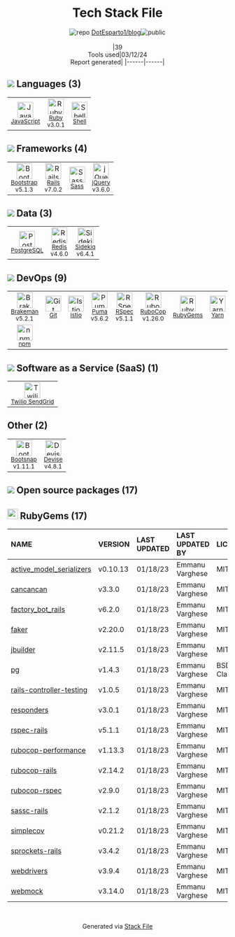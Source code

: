 <!--
&lt;--- Readme.md Snippet without images Start ---&gt;
## Tech Stack
DotEsparto1/blog is built on the following main stack:

- [JavaScript](https://developer.mozilla.org/en-US/docs/Web/JavaScript) – Languages
- [Ruby](https://www.ruby-lang.org) – Languages
- [Shell](https://en.wikipedia.org/wiki/Shell_script) – Languages
- [Bootstrap](http://getbootstrap.com/) – Front-End Frameworks
- [Rails](http://rubyonrails.org/) – Frameworks (Full Stack)
- [Sass](http://sass-lang.com/) – CSS Pre-processors / Extensions
- [jQuery](http://jquery.com/) – Javascript UI Libraries
- [PostgreSQL](http://www.postgresql.org/) – Databases
- [Redis](http://redis.io/) – In-Memory Databases
- [Sidekiq](http://sidekiq.org/) – Background Processing
- [Brakeman](http://brakemanscanner.org/) – Code Review
- [Istio](https://istio.io/) – Microservices Tools
- [Puma](http://puma.io/) – Web Servers
- [RSpec](https://rspec.info/) – Testing Frameworks
- [RuboCop](http://batsov.com/rubocop/) – Code Review
- [Yarn](https://yarnpkg.com/) – Front End Package Manager
- [Twilio SendGrid](http://sendgrid.com) – Transactional Email
- [Bootsnap](https://github.com/shopify/bootsnap) – Ruby Utilities
- [Devise](https://github.com/plataformatec/devise) – User Management and Authentication

Full tech stack [here](/techstack.md)

&lt;--- Readme.md Snippet without images End ---&gt;

&lt;--- Readme.md Snippet with images Start ---&gt;
## Tech Stack
DotEsparto1/blog is built on the following main stack:

- <img width='25' height='25' src='https://img.stackshare.io/service/1209/javascript.jpeg' alt='JavaScript'/> [JavaScript](https://developer.mozilla.org/en-US/docs/Web/JavaScript) – Languages
- <img width='25' height='25' src='https://img.stackshare.io/service/989/ruby.png' alt='Ruby'/> [Ruby](https://www.ruby-lang.org) – Languages
- <img width='25' height='25' src='https://img.stackshare.io/service/4631/default_c2062d40130562bdc836c13dbca02d318205a962.png' alt='Shell'/> [Shell](https://en.wikipedia.org/wiki/Shell_script) – Languages
- <img width='25' height='25' src='https://img.stackshare.io/service/1101/C9QJ7V3X.png' alt='Bootstrap'/> [Bootstrap](http://getbootstrap.com/) – Front-End Frameworks
- <img width='25' height='25' src='https://img.stackshare.io/service/990/x57_Lorv.png' alt='Rails'/> [Rails](http://rubyonrails.org/) – Frameworks (Full Stack)
- <img width='25' height='25' src='https://img.stackshare.io/service/1171/jCR2zNJV.png' alt='Sass'/> [Sass](http://sass-lang.com/) – CSS Pre-processors / Extensions
- <img width='25' height='25' src='https://img.stackshare.io/service/1021/lxEKmMnB_400x400.jpg' alt='jQuery'/> [jQuery](http://jquery.com/) – Javascript UI Libraries
- <img width='25' height='25' src='https://img.stackshare.io/service/1028/ASOhU5xJ.png' alt='PostgreSQL'/> [PostgreSQL](http://www.postgresql.org/) – Databases
- <img width='25' height='25' src='https://img.stackshare.io/service/1031/default_cbce472cd134adc6688572f999e9122b9657d4ba.png' alt='Redis'/> [Redis](http://redis.io/) – In-Memory Databases
- <img width='25' height='25' src='https://img.stackshare.io/service/1078/4b7277462dadad85454ab427ce3f0ca7.png' alt='Sidekiq'/> [Sidekiq](http://sidekiq.org/) – Background Processing
- <img width='25' height='25' src='https://img.stackshare.io/service/6577/7b894961369b7c73e2a32f11f845e049_400x400.png' alt='Brakeman'/> [Brakeman](http://brakemanscanner.org/) – Code Review
- <img width='25' height='25' src='https://img.stackshare.io/service/7028/AGpa5VZV.jpg' alt='Istio'/> [Istio](https://istio.io/) – Microservices Tools
- <img width='25' height='25' src='https://img.stackshare.io/service/1055/favicon.png' alt='Puma'/> [Puma](http://puma.io/) – Web Servers
- <img width='25' height='25' src='https://img.stackshare.io/service/2539/logo.png' alt='RSpec'/> [RSpec](https://rspec.info/) – Testing Frameworks
- <img width='25' height='25' src='https://img.stackshare.io/service/2643/rubocop.png' alt='RuboCop'/> [RuboCop](http://batsov.com/rubocop/) – Code Review
- <img width='25' height='25' src='https://img.stackshare.io/service/5848/44mC-kJ3.jpg' alt='Yarn'/> [Yarn](https://yarnpkg.com/) – Front End Package Manager
- <img width='25' height='25' src='https://img.stackshare.io/service/43/kQ_6nwmP.jpg' alt='Twilio SendGrid'/> [Twilio SendGrid](http://sendgrid.com) – Transactional Email
- <img width='25' height='25' src='https://img.stackshare.io/no-img-open-source.png' alt='Bootsnap'/> [Bootsnap](https://github.com/shopify/bootsnap) – Ruby Utilities
- <img width='25' height='25' src='https://img.stackshare.io/service/1432/devise.png' alt='Devise'/> [Devise](https://github.com/plataformatec/devise) – User Management and Authentication

Full tech stack [here](/techstack.md)

&lt;--- Readme.md Snippet with images End ---&gt;
-->
<div align="center">

# Tech Stack File
![](https://img.stackshare.io/repo.svg "repo") [DotEsparto1/blog](https://github.com/DotEsparto1/blog)![](https://img.stackshare.io/public_badge.svg "public")
<br/><br/>
|39<br/>Tools used|03/12/24 <br/>Report generated|
|------|------|
</div>

## <img src='https://img.stackshare.io/languages.svg'/> Languages (3)
<table><tr>
  <td align='center'>
  <img width='36' height='36' src='https://img.stackshare.io/service/1209/javascript.jpeg' alt='JavaScript'>
  <br>
  <sub><a href="https://developer.mozilla.org/en-US/docs/Web/JavaScript">JavaScript</a></sub>
  <br>
  <sub></sub>
</td>

<td align='center'>
  <img width='36' height='36' src='https://img.stackshare.io/service/989/ruby.png' alt='Ruby'>
  <br>
  <sub><a href="https://www.ruby-lang.org">Ruby</a></sub>
  <br>
  <sub>v3.0.1</sub>
</td>

<td align='center'>
  <img width='36' height='36' src='https://img.stackshare.io/service/4631/default_c2062d40130562bdc836c13dbca02d318205a962.png' alt='Shell'>
  <br>
  <sub><a href="https://en.wikipedia.org/wiki/Shell_script">Shell</a></sub>
  <br>
  <sub></sub>
</td>

</tr>
</table>

## <img src='https://img.stackshare.io/frameworks.svg'/> Frameworks (4)
<table><tr>
  <td align='center'>
  <img width='36' height='36' src='https://img.stackshare.io/service/1101/C9QJ7V3X.png' alt='Bootstrap'>
  <br>
  <sub><a href="http://getbootstrap.com/">Bootstrap</a></sub>
  <br>
  <sub>v5.1.3</sub>
</td>

<td align='center'>
  <img width='36' height='36' src='https://img.stackshare.io/service/990/x57_Lorv.png' alt='Rails'>
  <br>
  <sub><a href="http://rubyonrails.org/">Rails</a></sub>
  <br>
  <sub>v7.0.2</sub>
</td>

<td align='center'>
  <img width='36' height='36' src='https://img.stackshare.io/service/1171/jCR2zNJV.png' alt='Sass'>
  <br>
  <sub><a href="http://sass-lang.com/">Sass</a></sub>
  <br>
  <sub></sub>
</td>

<td align='center'>
  <img width='36' height='36' src='https://img.stackshare.io/service/1021/lxEKmMnB_400x400.jpg' alt='jQuery'>
  <br>
  <sub><a href="http://jquery.com/">jQuery</a></sub>
  <br>
  <sub>v3.6.0</sub>
</td>

</tr>
</table>

## <img src='https://img.stackshare.io/databases.svg'/> Data (3)
<table><tr>
  <td align='center'>
  <img width='36' height='36' src='https://img.stackshare.io/service/1028/ASOhU5xJ.png' alt='PostgreSQL'>
  <br>
  <sub><a href="http://www.postgresql.org/">PostgreSQL</a></sub>
  <br>
  <sub></sub>
</td>

<td align='center'>
  <img width='36' height='36' src='https://img.stackshare.io/service/1031/default_cbce472cd134adc6688572f999e9122b9657d4ba.png' alt='Redis'>
  <br>
  <sub><a href="http://redis.io/">Redis</a></sub>
  <br>
  <sub>v4.6.0</sub>
</td>

<td align='center'>
  <img width='36' height='36' src='https://img.stackshare.io/service/1078/4b7277462dadad85454ab427ce3f0ca7.png' alt='Sidekiq'>
  <br>
  <sub><a href="http://sidekiq.org/">Sidekiq</a></sub>
  <br>
  <sub>v6.4.1</sub>
</td>

</tr>
</table>

## <img src='https://img.stackshare.io/devops.svg'/> DevOps (9)
<table><tr>
  <td align='center'>
  <img width='36' height='36' src='https://img.stackshare.io/service/6577/7b894961369b7c73e2a32f11f845e049_400x400.png' alt='Brakeman'>
  <br>
  <sub><a href="http://brakemanscanner.org/">Brakeman</a></sub>
  <br>
  <sub>v5.2.1</sub>
</td>

<td align='center'>
  <img width='36' height='36' src='https://img.stackshare.io/service/1046/git.png' alt='Git'>
  <br>
  <sub><a href="http://git-scm.com/">Git</a></sub>
  <br>
  <sub></sub>
</td>

<td align='center'>
  <img width='36' height='36' src='https://img.stackshare.io/service/7028/AGpa5VZV.jpg' alt='Istio'>
  <br>
  <sub><a href="https://istio.io/">Istio</a></sub>
  <br>
  <sub></sub>
</td>

<td align='center'>
  <img width='36' height='36' src='https://img.stackshare.io/service/1055/favicon.png' alt='Puma'>
  <br>
  <sub><a href="http://puma.io/">Puma</a></sub>
  <br>
  <sub>v5.6.2</sub>
</td>

<td align='center'>
  <img width='36' height='36' src='https://img.stackshare.io/service/2539/logo.png' alt='RSpec'>
  <br>
  <sub><a href="https://rspec.info/">RSpec</a></sub>
  <br>
  <sub>v5.1.1</sub>
</td>

<td align='center'>
  <img width='36' height='36' src='https://img.stackshare.io/service/2643/rubocop.png' alt='RuboCop'>
  <br>
  <sub><a href="http://batsov.com/rubocop/">RuboCop</a></sub>
  <br>
  <sub>v1.26.0</sub>
</td>

<td align='center'>
  <img width='36' height='36' src='https://img.stackshare.io/service/12795/5jL6-BA5_400x400.jpeg' alt='RubyGems'>
  <br>
  <sub><a href="https://rubygems.org/">RubyGems</a></sub>
  <br>
  <sub></sub>
</td>

<td align='center'>
  <img width='36' height='36' src='https://img.stackshare.io/service/5848/44mC-kJ3.jpg' alt='Yarn'>
  <br>
  <sub><a href="https://yarnpkg.com/">Yarn</a></sub>
  <br>
  <sub></sub>
</td>

</tr>
<tr>
  <td align='center'>
  <img width='36' height='36' src='https://img.stackshare.io/service/1120/lejvzrnlpb308aftn31u.png' alt='npm'>
  <br>
  <sub><a href="https://www.npmjs.com/">npm</a></sub>
  <br>
  <sub></sub>
</td>

</tr>
</table>

## <img src='https://img.stackshare.io/saas.svg'/> Software as a Service (SaaS) (1)
<table><tr>
  <td align='center'>
  <img width='36' height='36' src='https://img.stackshare.io/service/43/kQ_6nwmP.jpg' alt='Twilio SendGrid'>
  <br>
  <sub><a href="http://sendgrid.com">Twilio SendGrid</a></sub>
  <br>
  <sub></sub>
</td>

</tr>
</table>

## Other (2)
<table><tr>
  <td align='center'>
  <img width='36' height='36' src='https://img.stackshare.io/no-img-open-source.png' alt='Bootsnap'>
  <br>
  <sub><a href="https://github.com/shopify/bootsnap">Bootsnap</a></sub>
  <br>
  <sub>v1.11.1</sub>
</td>

<td align='center'>
  <img width='36' height='36' src='https://img.stackshare.io/service/1432/devise.png' alt='Devise'>
  <br>
  <sub><a href="https://github.com/plataformatec/devise">Devise</a></sub>
  <br>
  <sub>v4.8.1</sub>
</td>

</tr>
</table>


## <img src='https://img.stackshare.io/group.svg' /> Open source packages (17)</h2>

## <img width='24' height='24' src='https://img.stackshare.io/service/12795/5jL6-BA5_400x400.jpeg'/> RubyGems (17)

|NAME|VERSION|LAST UPDATED|LAST UPDATED BY|LICENSE|VULNERABILITIES|
|:------|:------|:------|:------|:------|:------|
|[active_model_serializers](https://rubygems.org/active_model_serializers)|v0.10.13|01/18/23|Emmanu Varghese |MIT|N/A|
|[cancancan](https://rubygems.org/cancancan)|v3.3.0|01/18/23|Emmanu Varghese |MIT|N/A|
|[factory_bot_rails](https://rubygems.org/factory_bot_rails)|v6.2.0|01/18/23|Emmanu Varghese |MIT|N/A|
|[faker](https://rubygems.org/faker)|v2.20.0|01/18/23|Emmanu Varghese |MIT|N/A|
|[jbuilder](https://rubygems.org/jbuilder)|v2.11.5|01/18/23|Emmanu Varghese |MIT|N/A|
|[pg](https://rubygems.org/pg)|v1.4.3|01/18/23|Emmanu Varghese |BSD-2-Clause|N/A|
|[rails-controller-testing](https://rubygems.org/rails-controller-testing)|v1.0.5|01/18/23|Emmanu Varghese |MIT|N/A|
|[responders](https://rubygems.org/responders)|v3.0.1|01/18/23|Emmanu Varghese |MIT|N/A|
|[rspec-rails](https://rubygems.org/rspec-rails)|v5.1.1|01/18/23|Emmanu Varghese |MIT|N/A|
|[rubocop-performance](https://rubygems.org/rubocop-performance)|v1.13.3|01/18/23|Emmanu Varghese |MIT|N/A|
|[rubocop-rails](https://rubygems.org/rubocop-rails)|v2.14.2|01/18/23|Emmanu Varghese |MIT|N/A|
|[rubocop-rspec](https://rubygems.org/rubocop-rspec)|v2.9.0|01/18/23|Emmanu Varghese |MIT|N/A|
|[sassc-rails](https://rubygems.org/sassc-rails)|v2.1.2|01/18/23|Emmanu Varghese |MIT|N/A|
|[simplecov](https://rubygems.org/simplecov)|v0.21.2|01/18/23|Emmanu Varghese |MIT|N/A|
|[sprockets-rails](https://rubygems.org/sprockets-rails)|v3.4.2|01/18/23|Emmanu Varghese |MIT|N/A|
|[webdrivers](https://rubygems.org/webdrivers)|v3.9.4|01/18/23|Emmanu Varghese |MIT|N/A|
|[webmock](https://rubygems.org/webmock)|v3.14.0|01/18/23|Emmanu Varghese |MIT|N/A|

<br/>
<div align='center'>

Generated via [Stack File](https://github.com/marketplace/stack-file)
